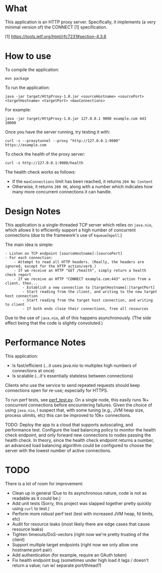 # What

This application is an HTTP proxy server. Specifically, it implements (a very minimal version of) the CONNECT [1] specification.

[1] https://tools.ietf.org/html/rfc7231#section-4.3.6

# How to use

To compile the application:

    mvn package

To run the application:

    java -jar target/HttpProxy-1.0.jar <sourceHostname> <sourcePort> <targetHostname> <targetPort> <maxConnections>

For example:

    java -jar target/HttpProxy-1.0.jar 127.0.0.1 9000 example.com 443 10000

Once you have the server running, try testing it with:

    curl -s --proxytunnel --proxy "http://127.0.0.1:9000" https://example.com

To check the health of the proxy server:

    curl -s http://127.0.0.1:9000/health

The health check works as follows:
 - If the `maxConnections` limit has been reached, it returns `204 No Content`
 - Otherwise, it returns `200 OK`, along with a number which indicates how many more concurrent connections it can handle.

# Design Notes

This application is a single-threaded TCP server which relies on `java.nio`, which allows it to efficiently support a high number of
concurrent connections (due to the framework's use of `kqueue`/`epoll`.)

The main idea is simple:

    - Listen on TCP endpoint [sourceHostname]:[sourcePort]
    - For each connection:
        - Attempt to read all HTTP headers. (Really, the headers are ignored, except for the HTTP action/verb.)
        - If we receive an HTTP "GET /health", simply return a health check report
        - If we receive an HTTP "CONNECT example.com:443" action from a client, then...
            - Establish a new connection to [targetHostname]:[targetPort]
            - Start reading from the client, and writing to the new target host connection
            - Start reading from the target host connection, and writing to client
            - If both ends close their connections, free all resources

Due to the use of `java.nio`, all of this happens asynchronously. (The side effect being that the code is slightly convoluted.)

# Performance Notes

This application:

- Is fast/efficient (...it uses java.nio to multiplex high numbers of connections at once)
- Is scalable (...it's essentially stateless between connections)

Clients who use the service to send repeated requests should keep connections open for re-use; especially for HTTPS.

To run perf tests, see [perf_test.py](src/test/py/perf_test.py).  On a single node, this easily runs 1k+ concurrent connections
before encountering failures. Given the choice of using `java.nio`, I suspect that, with some tuning (e.g., JVM heap 
size, process ulimits, etc) this can be improved to 10k+ connections. 

TODO: Deploy the app to a cloud that supports autoscaling, and performance test. Configure the load balancing policy to monitor the health check endpoint, and only forward new connections to nodes passing the health check. In theory, since the health check endpoint returns a number, an advanced load balancing algorithm could be configured to choose the server with the lowest number of active connections.

# TODO

There is a lot of room for improvement:

- Clean up in general (Due to its asynchronous nature, code is not as readable as it could be.)
- Add unit tests (Sorry, this project was slapped together pretty quickly using `curl` to test.)
- Perform more robust perf test (test with increased JVM heap, fd limits, etc)
- Audit for resource leaks (most likely there are edge cases that cause resource leaks)
- Tighten timeouts/DoS-vectors (right now we're pretty trusting of the client)
- Support multiple target endpoints (right now we only allow one hostname:port pair)
- Add authentication (for example, require an OAuth token)
- Fix health endpoint bug (sometimes under high load it lags / doesn't return a value; run w/ separate port/thread?)
